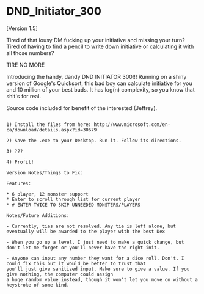 # DND_Initiator_300

[Version 1.5]

Tired of that lousy DM fucking up your initiative and missing your turn? Tired of having to find a pencil to write down
initiative or calculating it with all those numbers?

TIRE NO MORE

Introducing the handy, dandy DND INITIATOR 300!!! Running on a shiny version of Google's Quicksort, this bad boy can
calculate initiative for you and 10 million of your best buds. It has log(n) complexity, so you know that shit's for real.

Source code included for benefit of the interested (Jeffrey).

~~~INSTRUCTIONS~~~

1) Install the files from here: http://www.microsoft.com/en-ca/download/details.aspx?id=30679

2) Save the .exe to your Desktop. Run it. Follow its directions.

3) ???

4) Profit!

Version Notes/Things to Fix:

Features:

* 6 player, 12 monster support
* Enter to scroll through list for current player
* # ENTER TWICE TO SKIP UNNEEDED MONSTERS/PLAYERS

Notes/Future Additions:

- Currently, ties are not resolved. Any tie is left alone, but eventually will be awarded to the player with the best Dex

- When you go up a level, I just need to make a quick change, but don't let me forget or you'll never have the right init.

- Anyone can input any number they want for a dice roll. Don't. I could fix this but it would be better to trust that
you'll just give sanitized input. Make sure to give a value. If you give nothing, the computer could assign
a huge random value instead, though it won't let you move on without a keystroke of some kind.
